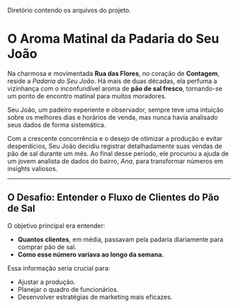 Diretório contendo os arquivos do projeto.

# O Aroma Matinal da Padaria do Seu João

Na charmosa e movimentada **Rua das Flores**, no coração de **Contagem**, reside a *Padaria do Seu João*. Há mais de duas décadas, ela perfuma a vizinhança com o inconfundível aroma de **pão de sal fresco**, tornando-se um ponto de encontro matinal para muitos moradores. 

Seu João, um padeiro experiente e observador, sempre teve uma intuição sobre os melhores dias e horários de venda, mas nunca havia analisado seus dados de forma sistemática.

Com a crescente concorrência e o desejo de otimizar a produção e evitar desperdícios, Seu João decidiu registrar detalhadamente suas vendas de pão de sal durante um mês. Ao final desse período, ele procurou a ajuda de um jovem analista de dados do bairro, *Ana*, para transformar números em insights valiosos.

---

## O Desafio: Entender o Fluxo de Clientes do Pão de Sal

O objetivo principal era entender:
- **Quantos clientes**, em média, passavam pela padaria diariamente para comprar pão de sal.
- **Como esse número variava ao longo da semana.**

Essa informação seria crucial para:
- Ajustar a produção.
- Planejar o quadro de funcionários.
- Desenvolver estratégias de marketing mais eficazes.
